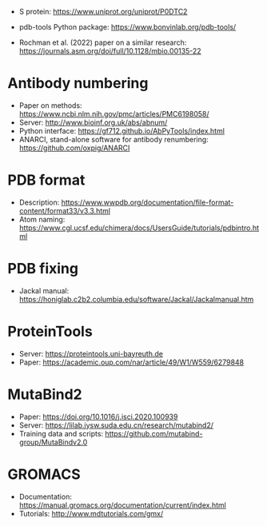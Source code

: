 * S protein: https://www.uniprot.org/uniprot/P0DTC2

* pdb-tools Python package: https://www.bonvinlab.org/pdb-tools/

* Rochman et al. (2022) paper on a similar research: https://journals.asm.org/doi/full/10.1128/mbio.00135-22

Antibody numbering
==================

* Paper on methods: https://www.ncbi.nlm.nih.gov/pmc/articles/PMC6198058/
* Server: http://www.bioinf.org.uk/abs/abnum/
* Python interface: https://gf712.github.io/AbPyTools/index.html
* ANARCI, stand-alone software for antibody renumbering: https://github.com/oxpig/ANARCI

PDB format
==========

* Description: https://www.wwpdb.org/documentation/file-format-content/format33/v3.3.html
* Atom naming: https://www.cgl.ucsf.edu/chimera/docs/UsersGuide/tutorials/pdbintro.html

PDB fixing
==========

* Jackal manual: https://honiglab.c2b2.columbia.edu/software/Jackal/Jackalmanual.htm

ProteinTools
============

* Server: https://proteintools.uni-bayreuth.de
* Paper: https://academic.oup.com/nar/article/49/W1/W559/6279848

MutaBind2
=========

* Paper: https://doi.org/10.1016/j.isci.2020.100939
* Server: https://lilab.jysw.suda.edu.cn/research/mutabind2/
* Training data and scripts: https://github.com/mutabind-group/MutaBindv2.0

GROMACS
=======

* Documentation: https://manual.gromacs.org/documentation/current/index.html
* Tutorials: http://www.mdtutorials.com/gmx/

